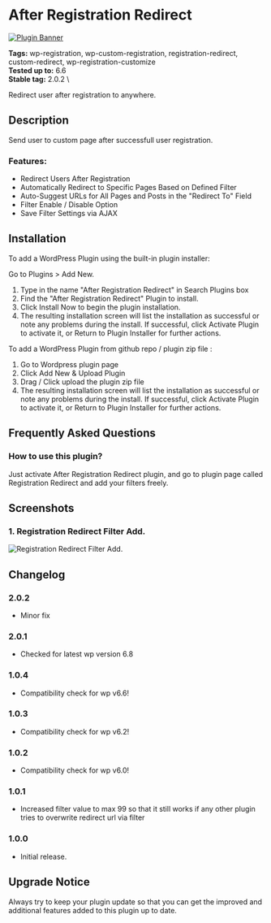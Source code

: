 # After Registration Redirect

[![Plugin Banner](https://ps.w.org/wp-after-registration-redirect-user-advanced/assets/banner-772x250.png)](https://wordpress.org/plugins/wp-after-registration-redirect-user-advanced/)

**Tags:** wp-registration, wp-custom-registration, registration-redirect, custom-redirect, wp-registration-customize \
**Tested up to:** 6.6 \
**Stable tag:** 2.0.2 \

Redirect user after registration to anywhere.

## Description

Send user to custom page after successfull user registration.


### Features:

- Redirect Users After Registration
- Automatically Redirect to Specific Pages Based on Defined Filter
- Auto-Suggest URLs for All Pages and Posts in the "Redirect To" Field
- Filter Enable / Disable Option
- Save Filter Settings via AJAX

## Installation

To add a WordPress Plugin using the built-in plugin installer:

Go to Plugins > Add New.

1. Type in the name "After Registration Redirect" in Search Plugins box
2. Find the "After Registration Redirect" Plugin to install.
3. Click Install Now to begin the plugin installation.
4. The resulting installation screen will list the installation as successful or note any problems during the install.
If successful, click Activate Plugin to activate it, or Return to Plugin Installer for further actions.

To add a WordPress Plugin from github repo / plugin zip file :
1. Go to Wordpress plugin page
2. Click Add New & Upload Plugin
3. Drag / Click upload the plugin zip file
4. The resulting installation screen will list the installation as successful or note any problems during the install.
If successful, click Activate Plugin to activate it, or Return to Plugin Installer for further actions.

## Frequently Asked Questions

### How to use this plugin?

Just activate After Registration Redirect plugin, and go to plugin page called Registration Redirect and add your filters freely.
## Screenshots

### 1. Registration Redirect Filter Add.

![Registration Redirect Filter Add.](https://s.w.org/plugins/wp-after-registration-redirect-user-advanced/screenshot-1.png)


## Changelog

### 2.0.2
- Minor fix

### 2.0.1
- Checked for latest wp version 6.8

### 1.0.4
- Compatibility check for wp v6.6!

### 1.0.3
- Compatibility check for wp v6.2!

### 1.0.2
- Compatibility check for wp v6.0!

### 1.0.1
- Increased filter value to max 99 so that it still works if any other plugin tries to overwrite redirect url via filter

### 1.0.0
- Initial release.

## Upgrade Notice

Always try to keep your plugin update so that you can get the improved and additional features added to this plugin up to date.